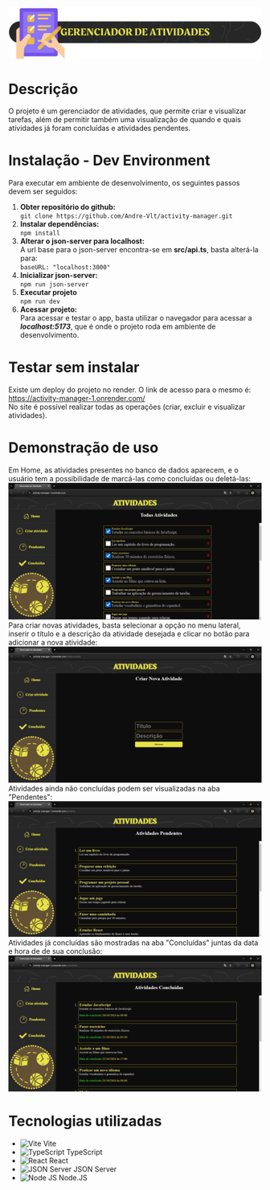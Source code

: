 ![Cabeçalho](/src/assets/images/ReadmeImg.png)  

# Descrição

O projeto é um gerenciador de atividades, que permite criar e visualizar tarefas, além de permitir também uma visualização de quando e quais atividades já foram concluídas e atividades pendentes.  

# Instalação - Dev Environment

Para executar em ambiente de desenvolvimento, os seguintes passos devem ser seguidos:  
1. **Obter repositório do github:**  
``git clone https://github.com/Andre-Vlt/activity-manager.git``  
2. **Instalar dependências:**  
``npm install``  
3. **Alterar o json-server para localhost:**  
A url base para o json-server encontra-se em **src/api.ts**, basta alterá-la para:  
``baseURL: "localhost:3000"``
4. **Inicializar json-server:**  
``npm run json-server``  
5. **Executar projeto**  
``npm run dev``
6. **Acessar projeto:**  
Para acessar e testar o app, basta utilizar o navegador para acessar a ***localhost:5173***, que é onde o projeto roda em ambiente de desenvolvimento.

# Testar sem instalar

Existe um deploy do projeto no render. O link de acesso para o mesmo é:  
https://activity-manager-1.onrender.com/  
No site é possível realizar todas as operações (criar, excluir e visualizar atividades).

# Demonstração de uso  

Em Home, as atividades presentes no banco de dados aparecem, e o usuário tem a possibilidade de marcá-las como concluídas ou deletá-las:  
![Home](src/assets/UseDemoScreenshots/Home_Screenshot.png)  
Para criar novas atividades, basta selecionar a opção no menu lateral, inserir o título e a descrição da atividade desejada e clicar no botão para adicionar a nova atividade:
![Criar-atividade](src/assets/UseDemoScreenshots/Create-activity_Screenshot.png)  
Atividades ainda não concluídas podem ser visualizadas na aba "Pendentes":  
![Atividades-pendentes](src/assets/UseDemoScreenshots/Pending-activities_Screenshot.png)  
Atividades já concluídas são mostradas na aba "Concluídas" juntas da data e hora de de sua conclusão:  
![Atividades-concluidas](src/assets/UseDemoScreenshots/Completed-activities_Screenshot.png)

# Tecnologias utilizadas

- <img src="https://simpleicons.org/icons/vite.svg" alt="Vite" width="30" height="30"/> Vite
- <img src="https://simpleicons.org/icons/typescript.svg" alt="TypeScript" width="30" height="30"/> TypeScript
- <img src="https://simpleicons.org/icons/react.svg" alt="React" width="30" height="30"/> React
- <img src="https://simpleicons.org/icons/json.svg" alt="JSON Server" width="30" height="30"/> JSON Server
- <img src= "https://simpleicons.org/icons/nodedotjs.svg" alt="Node JS" width = "30" height="30"> Node.JS  
